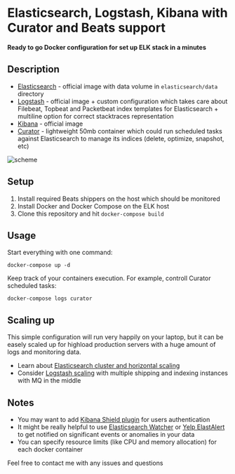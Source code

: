 # Elasticsearch, Logstash, Kibana with Curator and Beats support
**Ready to go Docker configuration for set up ELK stack in a minutes**

## Description
- [Elasticsearch](https://hub.docker.com/_/elasticsearch/) - official image with data volume in `elasticsearch/data` directory
- [Logstash](https://hub.docker.com/_/logstash/) - official image + custom configuration which takes care about Filebeat, Topbeat and Packetbeat index templates for Elasticsearch + multiline option for correct stacktraces representation
- [Kibana](https://hub.docker.com/_/kibana/) - official image
- [Curator](https://github.com/elastic/curator) - lightweight 50mb container which could run scheduled tasks against Elasticsearch to manage its indices (delete, optimize, snapshot, etc)

![scheme](https://cloud.githubusercontent.com/assets/6069066/13380670/550082e0-de59-11e5-98ff-a4b7a30ae719.png)

## Setup
1. Install required Beats shippers on the host which should be monitored
2. Install Docker and Docker Compose on the ELK host
3. Clone this repository and hit `docker-compose build`

## Usage
Start everything with one command:
```
docker-compose up -d
```

Keep track of your containers execution. For example, controll Curator scheduled tasks:
```
docker-compose logs curator
```

## Scaling up
This simple configuration will run very happily on your laptop, but it can be easely scaled up for highload production servers with a huge amount of logs and monitoring data.

- Learn about [Elasticsearch cluster and horizontal scaling](https://www.elastic.co/guide/en/elasticsearch/guide/current/distributed-cluster.html)
- Consider [Logstash scaling](https://www.elastic.co/guide/en/logstash/current/deploying-and-scaling.html) with multiple shipping and indexing instances with MQ in the middle

## Notes
- You may want to add [Kibana Shield plugin](https://www.elastic.co/guide/en/shield/current/kibana.html) for users authentication
- It might be really helpful to use [Elasticsearch Watcher](https://www.elastic.co/products/watcher) or [Yelp ElastAlert](https://github.com/Yelp/elastalert) to get notified on significant events or anomalies in your data
- You can specify resource limits (like CPU and memory allocation) for each docker container

Feel free to contact me with any issues and questions
